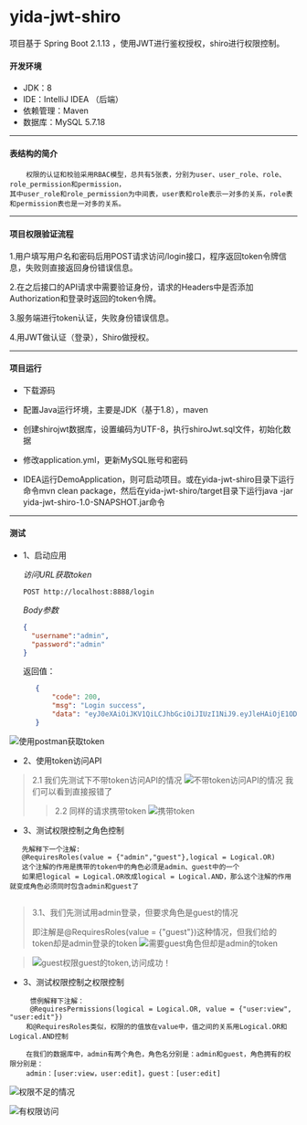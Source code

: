 # yida-jwt-shiro

项目基于 Spring Boot 2.1.13 ，使用JWT进行鉴权授权，shiro进行权限控制。
#### 开发环境

- JDK：8
- IDE：IntelliJ IDEA （后端）
- 依赖管理：Maven
- 数据库：MySQL 5.7.18
---

#### 表结构的简介
```aidl
    权限的认证和校验采用RBAC模型，总共有5张表，分别为user、user_role、role、role_permission和permission，
其中user_role和role_permission为中间表，user表和role表示一对多的关系，role表和permission表也是一对多的关系。
```
---
#### 项目权限验证流程
1.用户填写用户名和密码后用POST请求访问/login接口，程序返回token令牌信息，失败则直接返回身份错误信息。

2.在之后接口的API请求中需要验证身份，请求的Headers中是否添加Authorization和登录时返回的token令牌。

3.服务端进行token认证，失败身份错误信息。

4.用JWT做认证（登录），Shiro做授权。

---

#### 项目运行

-   下载源码
    
-   配置Java运行坏境，主要是JDK（基于1.8），maven
    
-   创建shirojwt数据库，设置编码为UTF-8，执行shiroJwt.sql文件，初始化数据
    
-   修改application.yml，更新MySQL账号和密码
    
-   IDEA运行DemoApplication，则可启动项目。或在yida-jwt-shiro目录下运行命令mvn clean package，然后在yida-jwt-shiro/target目录下运行java -jar yida-jwt-shiro-1.0-SNAPSHOT.jar命令

---
#### 测试
- 1、启动应用

    *访问URL获取token*
    
    ```
    POST http://localhost:8888/login
    ```
  
  *Body参数*
  
  ``` json
  {
  	"username":"admin",
  	"password":"admin"
  }
  ```
  返回值：
  
  ``` json
     {
         "code": 200,
         "msg": "Login success",
         "data": "eyJ0eXAiOiJKV1QiLCJhbGciOiJIUzI1NiJ9.eyJleHAiOjE1ODYxNTUzMzcsInVzZXJuYW1lIjoiYWRtaW4ifQ.XLjCcDCo0_Qjn-neIwfa1DfLH8xL1bYr8pSPv9zW6LU"
     }
  ```
  
![](pic/获取token.png "使用postman获取token")

- 2、使用token访问API
>
> 2.1 我们先测试下不带token访问API的情况
![](pic/未携带token访问.png "不带token访问API的情况")
> 我们可以看到直接报错了
>
>> 2.2 同样的请求携带token
![](pic/携带token访问成功.png "携带token")
>
- 3、测试权限控制之角色控制
```aidl
   先解释下一个注解:
   @RequiresRoles(value = {"admin","guest"},logical = Logical.OR)
   这个注解的作用是携带的token中的角色必须是admin、guest中的一个
   如果把logical = Logical.OR改成logical = Logical.AND，那么这个注解的作用就变成角色必须同时包含admin和guest了
    
```
>
> 3.1、我们先测试用admin登录，但要求角色是guest的情况
>
>    即注解是@RequiresRoles(value = {"guest"})这种情况，但我们给的token却是admin登录的token
![](pic/需要guest角色但却是admin的token.png "需要guest角色但却是admin的token")

>![](pic/guest权限guest的token.png "guest权限guest的token,访问成功！")

- 3、测试权限控制之权限控制
```aidl
     惯例解释下注解：
     @RequiresPermissions(logical = Logical.OR, value = {"user:view", "user:edit"})
    和@RequiresRoles类似，权限的的值放在value中，值之间的关系用Logical.OR和Logical.AND控制

    在我们的数据库中，admin有两个角色，角色名分别是：admin和guest，角色拥有的权限分别是：
    admin：[user:view，user:edit]，guest：[user:edit]
```

![](pic/权限不足的情况.png "权限不足的情况")

![](pic/有权限访问.png "有权限访问")


